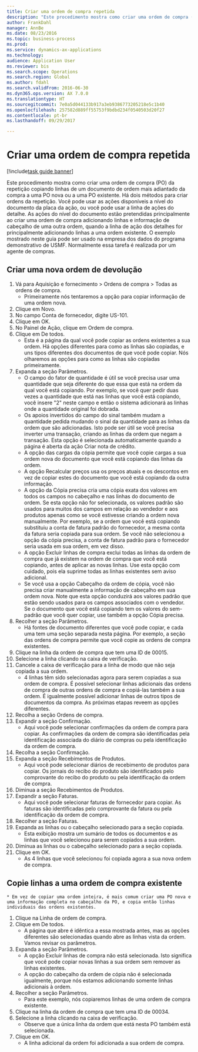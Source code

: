 ```yaml
--- 
title: Criar uma ordem de compra repetida
description: "Este procedimento mostra como criar uma ordem de compra (PO) da repetição copiando linhas de um documento de ordem mais adiantado da compra a uma PO nova ou a uma PO existente."
author: FrankDahl
manager: AnnBe
ms.date: 08/23/2016
ms.topic: business-process
ms.prod: 
ms.service: dynamics-ax-applications
ms.technology: 
audience: Application User
ms.reviewer: bis
ms.search.scope: Operations
ms.search.region: Global
ms.author: fdahl
ms.search.validFrom: 2016-06-30
ms.dyn365.ops.version: AX 7.0.0
ms.translationtype: HT
ms.sourcegitcommit: 7e0a5d044133b917a3eb9386773205218e5c1b40
ms.openlocfilehash: 257582d889ff55753f9bdbd234f0540503d20f27
ms.contentlocale: pt-br
ms.lasthandoff: 09/29/2017

---
```

# <a name="create-a-repeat-purchase-order"></a>Criar uma ordem de compra repetida

[!include[task guide banner](../../includes/task-guide-banner.md)]

Este procedimento mostra como criar uma ordem de compra (PO) da repetição copiando linhas de um documento de ordem mais adiantado da compra a uma PO nova ou a uma PO existente. Há dois métodos para criar ordens da repetição. Você pode usar as ações disponíveis a nível do documento da placa da ação, ou você pode usar a linha de ações do detalhe. As ações do nível do documento estão pretendidas principalmente ao criar uma ordem de compra adicionando linhas e informação de cabeçalho de uma outra ordem, quando a linha de ação dos detalhes for principalmente adicionando linhas a uma ordem existente. O exemplo mostrado neste guia pode ser usado na empresa dos dados do programa demonstrativo de USMF. Normalmente essa tarefa é realizada por um agente de compras.


## <a name="create-a-new-repeat-purchase-order"></a>Criar uma nova ordem de devolução
1. Vá para Aquisição e fornecimento > Ordens de compra > Todas as ordens de compra.
    * Primeiramente nós tentaremos a opção para copiar informação de uma ordem nova.  
2. Clique em Novo.
3. No campo Conta de fornecedor, digite US-101.
4. Clique em OK.
5. No Painel de Ação, clique em Ordem de compra.
6. Clique em De todos.
    * Esta é a página da qual você pode copiar as ordens existentes a sua ordem. Há opções diferentes para como as linhas são copiadas, e uns tipos diferentes dos documentos de que você pode copiar. Nós olharemos as opções para como as linhas são copiadas primeiramente.   
7. Expanda a seção Parâmetros.
    * O campo do fator de quantidade é útil se você precisa usar uma quantidade que seja diferente do que essa que está na ordem da qual você está copiando. Por exemplo, se você quer pedir duas vezes a quantidade que está nas linhas que você está copiando, você insere "2" neste campo e então o sistema adicionará as linhas onde a quantidade original foi dobrada.  
    * Os apoios invertidos do campo do sinal também mudam a quantidade pedida mudando o sinal da quantidade para as linhas da ordem que são adicionadas. Isto pode ser útil se você precisa inverter uma transação, criando as linhas da ordem que negam a transação. Esta opção é selecionada automaticamente quando a página é aberta da ação Criar nota de crédito.  
    * A opção das cargas da cópia permite que você copie cargas a sua ordem nova do documento que você está copiando das linhas da ordem.  
    * A opção Recalcular preços usa os preços atuais e os descontos em vez de copiar estes do documento que você está copiando da outra informação.  
    * A opção da Cópia precisa cria uma cópia exata dos valores em todos os campos no cabeçalho e nas linhas do documento de ordem. Se esta opção não for selecionada, os valores padrão são usados para muitos dos campos em relação ao vendedor e aos produtos apenas como se você estivesse criando a ordem nova manualmente. Por exemplo, se a ordem que você está copiando substituiu a conta de fatura padrão do fornecedor, a mesma conta da fatura seria copiada para sua ordem. Se você não selecionou a opção da cópia precisa, a conta de fatura padrão para o fornecedor seria usada em sua ordem, em vez disso.  
    * A opção Excluir linhas de compra exclui todas as linhas da ordem de compra que já existem na ordem de compra que você está copiando, antes de aplicar as novas linhas. Use esta opção com cuidado, pois ela suprime todas as linhas existentes sem aviso adicional.  
    * Se você usa a opção Cabeçalho da ordem de cópia, você não precisa criar manualmente a informação de cabeçalho em sua ordem nova. Note que esta opção conduzirá aos valores padrão que estão sendo usados para os campos associados com o vendedor. Se o documento que você está copiando tem os valores do sem-padrão que você quer copiar, use também a opção Cópia precisa.  
8. Recolher a seção Parâmetros.
    * Há fontes de documento diferentes que você pode copiar, e cada uma tem uma seção separada nesta página. Por exemplo, a seção das ordens de compra permite que você copie as ordens de compra existentes.  
9. Clique na linha da ordem de compra que tem uma ID de 00015. 
10. Selecione a linha clicando na caixa de verificação.
11. Cancele a caixa de verificação para a linha de modo que não seja copiada a sua ordem.
    * 4 linhas têm sido selecionadas agora para serem copiadas a sua ordem de compra. É possível selecionar linhas adicionais das ordens de compra de outras ordens de compra e copiá-las também a sua ordem. É igualmente possível adicionar linhas de outros tipos de documentos da compra. As próximas etapas reveem as opções diferentes.  
12. Recolha a seção Ordens de compra.
13. Expandir a seção Confirmação.
    * Aqui você pode selecionar confirmações da ordem de compra para copiar. As confirmações da ordem de compra são identificadas pela identificação associada do diário de compras ou pela identificação da ordem de compra.  
14. Recolha a seção Confirmação.
15. Expanda a seção Recebimentos de Produtos.
    * Aqui você pode selecionar diários de recebimento de produtos para copiar. Os jornais do recibo do produto são identificados pelo comprovante do recibo do produto ou pela identificação da ordem de compra.   
16. Diminua a seção Recebimentos de Produtos.
17. Expandir a seção Faturas.
    * Aqui você pode selecionar faturas de fornecedor para copiar. As faturas são identificadas pelo comprovante da fatura ou pela identificação da ordem de compra.   
18. Recolher a seção Faturas.
19. Expanda as linhas ou o cabeçalho selecionado para a seção copiada.
    * Esta exibição mostra um sumário de todos os documentos e as linhas que você selecionou para serem copiados a sua ordem.   
20. Diminua as linhas ou o cabeçalho selecionado para a seção copiada.
21. Clique em OK.
    * As 4 linhas que você selecionou foi copiada agora a sua nova ordem de compra.   

## <a name="copy-lines-to-an-existing-purchase-order"></a>Copie linhas a uma ordem de compra existente
    * Em vez de copiar uma ordem inteira, é mais comum criar uma PO nova e uma informação completa no cabeçalho da PO, e copia então linhas individuais das ordens existentes.  
1. Clique na Linha de ordem de compra.
2. Clique em De todos.
    * A página que abre é idêntica a essa mostrada antes, mas as opções diferentes são selecionadas quando abre as linhas vista da ordem. Vamos revisar os parâmetros.   
3. Expanda a seção Parâmetros.
    * A opção Excluir linhas de compra não está selecionada. Isto significa que você pode copiar novas linhas a sua ordem sem remover as linhas existentes.   
    * A opção do cabeçalho da ordem de cópia não é selecionada igualmente, porque nós estamos adicionando somente linhas adicionais à ordem.   
4. Recolher a seção Parâmetros.
    * Para este exemplo, nós copiaremos linhas de uma ordem de compra existente.   
5. Clique na linha da ordem de compra que tem uma ID de 00034. 
6. Selecione a linha clicando na caixa de verificação.
    * Observe que a única linha da ordem que está nesta PO também está selecionada.  
7. Clique em OK.
    * A linha adicional da ordem foi adicionada a sua ordem de compra.  


